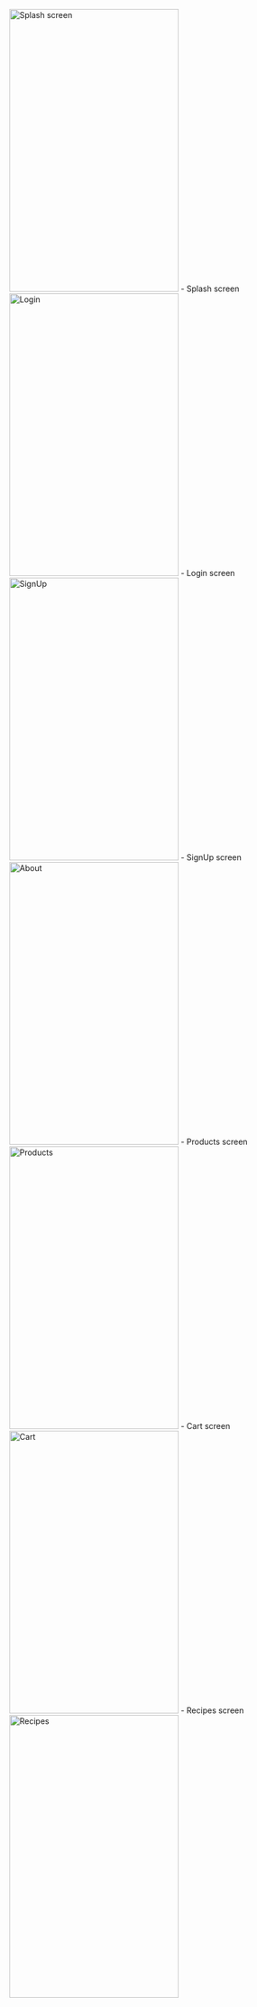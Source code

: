 <p float='left'>
    <img src="https://i.ibb.co/J2C9KmG/IMG-0199.jpg" alt="Splash screen"  width="300" height="500">
    - Splash screen
    <img src="https://i.ibb.co/ynVKvNy/IMG-0196.jpg" alt="Login" width="300" height="500">
    - Login screen
    <img src="https://i.ibb.co/vwZWVK1/IMG-0197.jpg" alt="SignUp" width="300" height="500">
    - SignUp screen
    <img src="https://i.ibb.co/g46M4t4/IMG-0198.jpg" alt="About" width="300" height="500">
    - Products screen
    <img src="https://i.ibb.co/dMgdT2t/IMG-0193.jpg" alt="Products" width="300" height="500">
    - Cart screen
    <img src="https://i.ibb.co/dJM6kQb/IMG-0201.jpg" alt="Cart" width="300" height="500">
    - Recipes screen
    <img src="https://i.ibb.co/xGhLjKP/IMG-0200.jpg" alt="Recipes" width="300" height="500">
</p>
